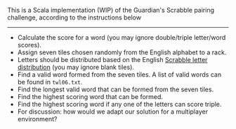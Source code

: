 This is a Scala implementation (WIP) of the Guardian's Scrabble pairing challenge, according to the instructions below

--------

* Calculate the score for a word (you may ignore double/triple letter/word scores).
* Assign seven tiles chosen randomly from the English alphabet to a rack.
* Letters should be distributed based on the English [Scrabble letter distribution](https://en.wikipedia.org/wiki/Scrabble_letter_distributions) (you may ignore blank tiles).
* Find a valid word formed from the seven tiles. A list of valid words can be found in `twl06.txt`.
* Find the longest valid word that can be formed from the seven tiles.
* Find the highest scoring word that can be formed.
* Find the highest scoring word if any one of the letters can score triple.
* For discussion: how would we adapt our solution for a multiplayer environment?
